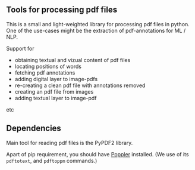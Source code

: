 ## Tools for processing pdf files

This is a small and light-weighted library for processing pdf files in python.
One of the use-cases might be the extraction of pdf-annotations for ML / NLP.

Support for

* obtaining textual and vizual content of pdf files
* locating positions of words
* fetching pdf annotations
* adding digital layer to image-pdfs
* re-creating a clean pdf file with annotations removed
* creating an pdf file from images
* adding textual layer to image-pdf

etc

## Dependencies

Main tool for reading pdf files is the PyPDF2 library.

Apart of pip requirement, you should have [Poppler](https://poppler.freedesktop.org/) installed. (We use of its `pdftotext`, and `pdftoppm` commands.)
